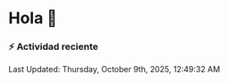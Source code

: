 # Hola 👋 

### :zap: Actividad reciente

<!--RECENT_ACTIVITY:start-->
<!--RECENT_ACTIVITY:end-->


<!--RECENT_ACTIVITY:last_update-->
Last Updated: Thursday, October 9th, 2025, 12:49:32 AM
<!--RECENT_ACTIVITY:last_update_end-->
